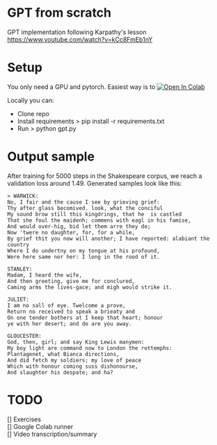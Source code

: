 # GPT from scratch
GPT implementation following Karpathy's lesson https://www.youtube.com/watch?v=kCc8FmEb1nY

# Setup
You only need a GPU and pytorch. Easiest way is to [![Open In Colab](https://colab.research.google.com/assets/colab-badge.svg)](https://colab.research.google.com/github/uxiost/gpt-from-scratch/notebooks/gpt_main.ipynb)

Locally you can:  
- Clone repo
- Install requirements > pip install -r requirements.txt
- Run > python gpt.py

# Output sample
After training for 5000 steps in the Shakespeare corpus, we reach a validation loss around 1.49. Generated samples look like this:

```
> WARWICK:
No, I fair and the cause I see by grieving grief:
Thy after glass becomived. look, what the conciful
My sound brow still this kingdrings, that he  is castled
That she foul the maidenh; commens with eagl in his famise,
And would over-hig, bid let them arre they do;
Now 'twere no daughter, for, for a while,
By grief thit you now will another; I have reported: alabiant the country
Where I do undertny on my tongue at his profound,
Were here same nor her: I long in the rood of it.

STANLEY:
Madam, I heard the wife,
And then greeting, give me for conclured,
Caming arms the lives-gace; and migh would strike it.

JULIET:
I am no sall of eye. Twelcome a prove,
Return no received to speak a brieaty and
On one tender bothers at I keep that heart; honour
ye with her desert; and do are you away.

GLOUCESTER:
God, then, girl; and say King Lewis manymen:
My boy light are command now to London the rottemphs:
Plantagenet, what Bianca directions,
And did fetch my soldiers; my love of peace
Which with honour coming suss dishonourse,
And slaughter his despate; and ha?
```

# TODO
[] Exercises  
[] Google Colab runner  
[] Video transcription/summary  
